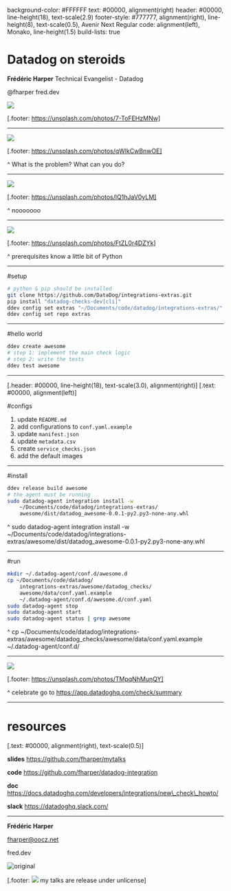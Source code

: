 background-color: #FFFFFF
text: #00000, alignment(right)
header: #00000, line-height(18), text-scale(2.9)
footer-style: #777777, alignment(right), line-height(8), text-scale(0.5), Avenir Next Regular
code: alignment(left), Monako, line-height(1.5)
build-lists: true

<!---

Datadog on steroids

Are you a data geek? Do you love to monitor the performance of your application? You may even already use Datadog to help you with this daunting task and you definitely have checked the list of built-in integration of over 250 systems, apps and services. Still, you feel a bit sad as one of the platform you are using isn't there? Put a smile on that face my friend, as I'll show you how to create your own custom integration, in less than 15 minutes! Don't believe me, come to my talk to see how to put Datadog on steroids!

-->

# Datadog on steroids

**Frédéric Harper**
Technical Evangelist - Datadog

@fharper
fred.dev

![](../images/superdog.jpg)

[.footer: https://unsplash.com/photos/7-ToFEHzMNw]

---

<!--- you have fun -->

![](../images/pineapple-party.jpg)

[.footer: https://unsplash.com/photos/qWlkCwBnwOE]

^
What is the problem?
What can you do?

---

<!--- where is my integration -->

![](../images/crying.jpg)

[.footer: https://unsplash.com/photos/lQ1hJaV0yLM]

^
nooooooo

---

<!--- don't be sad anymore -->

![](../images/happy.jpg)

[.footer: https://unsplash.com/photos/FtZL0r4DZYk]

^
prerequisites
know a little bit of Python

---

<!--- setup your computer -->

#setup

```bash
# python & pip should be installed
git clone https://github.com/DataDog/integrations-extras.git
pip install "datadog-checks-dev[cli]"
ddev config set extras "~/Documents/code/datadog/integrations-extras/"
ddev config set repo extras
```

---

<!--- write the code -->

#hello world

```bash
ddev create awesome
# step 1: implement the main check logic
# step 2: write the tests
ddev test awesome
```

---

<!--- prepare for deployment -->

[.header: #00000, line-height(18), text-scale(3.0), alignment(right)]
[.text: #00000, alignment(left)]

#configs

1. update `README.md`
1. add configurations to `conf.yaml.example`
1. update `manifest.json`
1. update `metadata.csv`
1. create `service_checks.json`
1. add the default images

---
<!--- build & install -->

#install

```bash
ddev release build awesome
# the agent must be running
sudo datadog-agent integration install -w 
    ~/Documents/code/datadog/integrations-extras/
    awesome/dist/datadog_awesome-0.0.1-py2.py3-none-any.whl
```

^
sudo datadog-agent integration install -w ~/Documents/code/datadog/integrations-extras/awesome/dist/datadog_awesome-0.0.1-py2.py3-none-any.whl

---

<!--- run -->

#run

```bash
mkdir ~/.datadog-agent/conf.d/awesome.d
cp ~/Documents/code/datadog/
    integrations-extras/awesome/datadog_checks/
    awesome/data/conf.yaml.example 
    ~/.datadog-agent/conf.d/awesome.d/conf.yaml
sudo datadog-agent stop
sudo datadog-agent start
sudo datadog-agent status | grep awesome
```

^
cp ~/Documents/code/datadog/integrations-extras/awesome/datadog_checks/awesome/data/conf.yaml.example ~/.datadog-agent/conf.d/

---

<!--- celebrate -->

![](../images/balloons.jpg)

[.footer: https://unsplash.com/photos/TMpqNhMunQY]

^
celebrate
go to https://app.datadoghq.com/check/summary

---

<!--- resources -->

# resources

[.text: #00000, alignment(right), text-scale(0.5)]

**slides**
https://github.com/fharper/mytalks

**code**
https://github.com/fharper/datadog-integration

**doc**
https://docs.datadoghq.com/developers/integrations/new\_check\_howto/

**slack**
https://datadoghq.slack.com/

---

<!--- questions & thanks -->

**Frédéric Harper**

fharper@oocz.net

fred.dev

![original](../images/fharper.jpg)

[.footer: ![](../images/unlicense.png) my talks are release under unlicense]